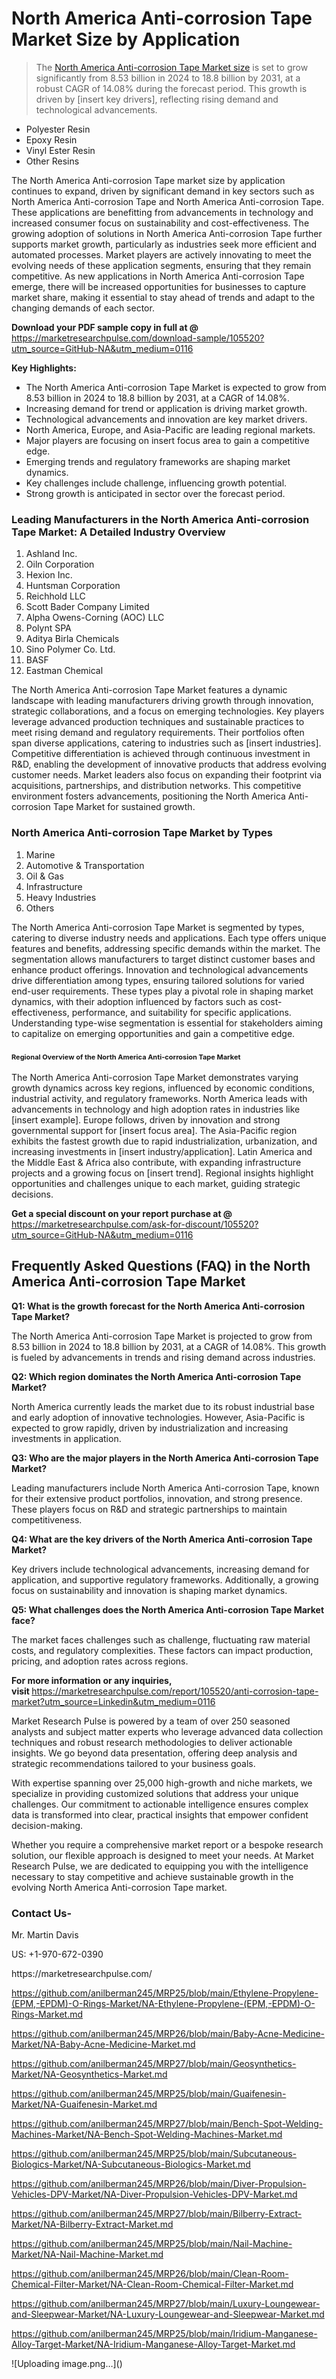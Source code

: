 <h1>North America Anti-corrosion Tape Market&nbsp;Size by Application</h1><blockquote><p>The <a href="https://marketresearchpulse.com/download-sample/105520?utm_source=GitHub-NA&amp;utm_medium=0116">North America Anti-corrosion Tape Market size</a> is set to grow significantly from 8.53 billion in 2024 to 18.8 billion by 2031, at a robust CAGR of 14.08% during the forecast period. This growth is driven by [insert key drivers], reflecting rising demand and technological advancements.</p></blockquote><ul><li>Polyester Resin<li> Epoxy Resin<li> Vinyl Ester Resin<li> Other Resins</li></ul><p>The North America Anti-corrosion Tape market size by application continues to expand, driven by significant demand in key sectors such as North America Anti-corrosion Tape and North America Anti-corrosion Tape. These applications are benefitting from advancements in technology and increased consumer focus on sustainability and cost-effectiveness. The growing adoption of solutions in North America Anti-corrosion Tape further supports market growth, particularly as industries seek more efficient and automated processes. Market players are actively innovating to meet the evolving needs of these application segments, ensuring that they remain competitive. As new applications in North America Anti-corrosion Tape emerge, there will be increased opportunities for businesses to capture market share, making it essential to stay ahead of trends and adapt to the changing demands of each sector.</p><p><strong>Download your PDF sample copy in full at @ </strong><a href="https://marketresearchpulse.com/download-sample/105520?utm_source=GitHub-NA&amp;utm_medium=0116">https://marketresearchpulse.com/download-sample/105520?utm_source=GitHub-NA&amp;utm_medium=0116</a></p><p><strong>Key Highlights: </strong></p><ul><li>The North America Anti-corrosion Tape Market is expected to grow from 8.53 billion in 2024 to 18.8 billion by 2031, at a CAGR of 14.08%.</li><li>Increasing demand for trend or application is driving market growth.</li><li>Technological advancements and innovation are key market drivers.</li><li>North America, Europe, and Asia-Pacific are leading regional markets.</li><li>Major players are focusing on insert focus area to gain a competitive edge.</li><li>Emerging trends and regulatory frameworks are shaping market dynamics.</li><li>Key challenges include challenge, influencing growth potential.</li><li>Strong growth is anticipated in sector over the forecast period.</li></ul><h3>Leading Manufacturers in the North America Anti-corrosion Tape Market: A Detailed Industry Overview</h3><ol><li>Ashland Inc.</li><li>Oiln Corporation</li><li>Hexion Inc.</li><li>Huntsman Corporation</li><li>Reichhold LLC</li><li>Scott Bader Company Limited</li><li>Alpha Owens-Corning (AOC) LLC</li><li>Polynt SPA</li><li>Aditya Birla Chemicals</li><li>Sino Polymer Co. Ltd.</li><li>BASF</li><li>Eastman Chemical</li></ol><div class="flex max-w-full flex-col flex-grow"><div class="min-h-8 text-message flex w-full flex-col items-end gap-2 whitespace-normal break-words [.text-message+&amp;]:mt-5" dir="auto" data-message-author-role="assistant" data-message-id="fd8432e4-4910-450d-b182-61b7bfb0a01f" data-message-model-slug="gpt-4o"><div class="flex w-full flex-col gap-1 empty:hidden first:pt-[3px]"><div class="markdown prose w-full break-words dark:prose-invert light"><p>The North America Anti-corrosion Tape Market features a dynamic landscape with leading manufacturers driving growth through innovation, strategic collaborations, and a focus on emerging technologies. Key players leverage advanced production techniques and sustainable practices to meet rising demand and regulatory requirements. Their portfolios often span diverse applications, catering to industries such as [insert industries]. Competitive differentiation is achieved through continuous investment in R&amp;D, enabling the development of innovative products that address evolving customer needs. Market leaders also focus on expanding their footprint via acquisitions, partnerships, and distribution networks. This competitive environment fosters advancements, positioning the North America Anti-corrosion Tape Market for sustained growth.</p></div></div></div></div><h3>North America Anti-corrosion Tape Market by Types</h3><ol><li>Marine<li> Automotive & Transportation<li> Oil & Gas<li> Infrastructure<li> Heavy Industries<li> Others</li></ol><div class="flex max-w-full flex-col flex-grow"><div class="min-h-8 text-message flex w-full flex-col items-end gap-2 whitespace-normal break-words [.text-message+&amp;]:mt-5" dir="auto" data-message-author-role="assistant" data-message-id="084470be-0bb7-4664-bddf-5156b4f41249" data-message-model-slug="gpt-4o-mini"><div class="flex w-full flex-col gap-1 empty:hidden first:pt-[3px]"><div class="markdown prose w-full break-words dark:prose-invert light"><p>The North America Anti-corrosion Tape Market is segmented by types, catering to diverse industry needs and applications. Each type offers unique features and benefits, addressing specific demands within the market. The segmentation allows manufacturers to target distinct customer bases and enhance product offerings. Innovation and technological advancements drive differentiation among types, ensuring tailored solutions for varied end-user requirements. These types play a pivotal role in shaping market dynamics, with their adoption influenced by factors such as cost-effectiveness, performance, and suitability for specific applications. Understanding type-wise segmentation is essential for stakeholders aiming to capitalize on emerging opportunities and gain a competitive edge.</p></div></div></div></div><h3><span style="font-size: 11px;">Regional Overview of the North America Anti-corrosion Tape Market</span></h3><div class="flex max-w-full flex-col flex-grow"><div class="min-h-8 text-message flex w-full flex-col items-end gap-2 whitespace-normal break-words [.text-message+&amp;]:mt-5" dir="auto" data-message-author-role="assistant" data-message-id="e9038762-ce64-4e30-91c9-9bd413514231" data-message-model-slug="gpt-4o-mini"><div class="flex w-full flex-col gap-1 empty:hidden first:pt-[3px]"><div class="markdown prose w-full break-words dark:prose-invert light"><p>The North America Anti-corrosion Tape Market demonstrates varying growth dynamics across key regions, influenced by economic conditions, industrial activity, and regulatory frameworks. North America leads with advancements in technology and high adoption rates in industries like [insert example]. Europe follows, driven by innovation and strong governmental support for [insert focus area]. The Asia-Pacific region exhibits the fastest growth due to rapid industrialization, urbanization, and increasing investments in [insert industry/application]. Latin America and the Middle East &amp; Africa also contribute, with expanding infrastructure projects and a growing focus on [insert trend]. Regional insights highlight opportunities and challenges unique to each market, guiding strategic decisions.</p></div></div></div></div><p><strong>Get a special discount on your report purchase at @ </strong><a href="https://marketresearchpulse.com/ask-for-discount/105520?utm_source=GitHub-NA&amp;utm_medium=0116">https://marketresearchpulse.com/ask-for-discount/105520?utm_source=GitHub-NA&amp;utm_medium=0116</a></p><h2>Frequently Asked Questions (FAQ) in the North America Anti-corrosion Tape Market</h2><p><strong>Q1: What is the growth forecast for the North America Anti-corrosion Tape Market?</strong></p><p>The North America Anti-corrosion Tape Market is projected to grow from 8.53 billion in 2024 to 18.8 billion by 2031, at a CAGR of 14.08%. This growth is fueled by advancements in trends and rising demand across industries.</p><p><strong>Q2: Which region dominates the North America Anti-corrosion Tape Market?</strong></p><p>North America currently leads the market due to its robust industrial base and early adoption of innovative technologies. However, Asia-Pacific is expected to grow rapidly, driven by industrialization and increasing investments in application.</p><p><strong>Q3: Who are the major players in the North America Anti-corrosion Tape Market?</strong></p><p>Leading manufacturers include North America Anti-corrosion Tape, known for their extensive product portfolios, innovation, and strong presence. These players focus on R&amp;D and strategic partnerships to maintain competitiveness.</p><p><strong>Q4: What are the key drivers of the North America Anti-corrosion Tape Market?</strong></p><p>Key drivers include technological advancements, increasing demand for application, and supportive regulatory frameworks. Additionally, a growing focus on sustainability and innovation is shaping market dynamics.</p><p><strong>Q5: What challenges does the North America Anti-corrosion Tape Market face?</strong></p><p>The market faces challenges such as challenge, fluctuating raw material costs, and regulatory complexities. These factors can impact production, pricing, and adoption rates across regions.</p><p><strong>For more information or any inquiries, visit&nbsp;</strong><a href="https://marketresearchpulse.com/report/105520/anti-corrosion-tape-market?utm_source=Linkedin&utm_medium=0116">https://marketresearchpulse.com/report/105520/anti-corrosion-tape-market?utm_source=Linkedin&utm_medium=0116</a></p><p>Market Research Pulse is powered by a team of over 250 seasoned analysts and subject matter experts who leverage advanced data collection techniques and robust research methodologies to deliver actionable insights. We go beyond data presentation, offering deep analysis and strategic recommendations tailored to your business goals.</p><p>With expertise spanning over 25,000 high-growth and niche markets, we specialize in providing customized solutions that address your unique challenges. Our commitment to actionable intelligence ensures complex data is transformed into clear, practical insights that empower confident decision-making.</p><p>Whether you require a comprehensive market report or a bespoke research solution, our flexible approach is designed to meet your needs. At Market Research Pulse, we are dedicated to equipping you with the intelligence necessary to stay competitive and achieve sustainable growth in the evolving North America Anti-corrosion Tape market.</p><h3><strong>Contact Us-</strong></h3><p>Mr. Martin Davis</p><p>US: +1-970-672-0390</p><p>https://marketresearchpulse.com/</p><p><a href="https://github.com/anilberman245/MRP25/blob/main/Ethylene-Propylene-(EPM,-EPDM)-O-Rings-Market/NA-Ethylene-Propylene-(EPM,-EPDM)-O-Rings-Market.md">https://github.com/anilberman245/MRP25/blob/main/Ethylene-Propylene-(EPM,-EPDM)-O-Rings-Market/NA-Ethylene-Propylene-(EPM,-EPDM)-O-Rings-Market.md</a></p><p><a href="https://github.com/anilberman245/MRP26/blob/main/Baby-Acne-Medicine-Market/NA-Baby-Acne-Medicine-Market.md">https://github.com/anilberman245/MRP26/blob/main/Baby-Acne-Medicine-Market/NA-Baby-Acne-Medicine-Market.md</a></p><p><a href="https://github.com/anilberman245/MRP27/blob/main/Geosynthetics-Market/NA-Geosynthetics-Market.md">https://github.com/anilberman245/MRP27/blob/main/Geosynthetics-Market/NA-Geosynthetics-Market.md</a></p><p><a href="https://github.com/anilberman245/MRP25/blob/main/Guaifenesin-Market/NA-Guaifenesin-Market.md">https://github.com/anilberman245/MRP25/blob/main/Guaifenesin-Market/NA-Guaifenesin-Market.md</a></p><p><a href="https://github.com/anilberman245/MRP27/blob/main/Bench-Spot-Welding-Machines-Market/NA-Bench-Spot-Welding-Machines-Market.md">https://github.com/anilberman245/MRP27/blob/main/Bench-Spot-Welding-Machines-Market/NA-Bench-Spot-Welding-Machines-Market.md</a></p><p><a href="https://github.com/anilberman245/MRP25/blob/main/Subcutaneous-Biologics-Market/NA-Subcutaneous-Biologics-Market.md">https://github.com/anilberman245/MRP25/blob/main/Subcutaneous-Biologics-Market/NA-Subcutaneous-Biologics-Market.md</a></p><p><a href="https://github.com/anilberman245/MRP26/blob/main/Diver-Propulsion-Vehicles-DPV-Market/NA-Diver-Propulsion-Vehicles-DPV-Market.md">https://github.com/anilberman245/MRP26/blob/main/Diver-Propulsion-Vehicles-DPV-Market/NA-Diver-Propulsion-Vehicles-DPV-Market.md</a></p><p><a href="https://github.com/anilberman245/MRP27/blob/main/Bilberry-Extract-Market/NA-Bilberry-Extract-Market.md">https://github.com/anilberman245/MRP27/blob/main/Bilberry-Extract-Market/NA-Bilberry-Extract-Market.md</a></p><p><a href="https://github.com/anilberman245/MRP25/blob/main/Nail-Machine-Market/NA-Nail-Machine-Market.md">https://github.com/anilberman245/MRP25/blob/main/Nail-Machine-Market/NA-Nail-Machine-Market.md</a></p><p><a href="https://github.com/anilberman245/MRP26/blob/main/Clean-Room-Chemical-Filter-Market/NA-Clean-Room-Chemical-Filter-Market.md">https://github.com/anilberman245/MRP26/blob/main/Clean-Room-Chemical-Filter-Market/NA-Clean-Room-Chemical-Filter-Market.md</a></p><p><a href="https://github.com/anilberman245/MRP27/blob/main/Luxury-Loungewear-and-Sleepwear-Market/NA-Luxury-Loungewear-and-Sleepwear-Market.md">https://github.com/anilberman245/MRP27/blob/main/Luxury-Loungewear-and-Sleepwear-Market/NA-Luxury-Loungewear-and-Sleepwear-Market.md</a></p><p><a href="https://github.com/anilberman245/MRP25/blob/main/Iridium-Manganese-Alloy-Target-Market/NA-Iridium-Manganese-Alloy-Target-Market.md">https://github.com/anilberman245/MRP25/blob/main/Iridium-Manganese-Alloy-Target-Market/NA-Iridium-Manganese-Alloy-Target-Market.md</a></p>
![Uploading image.png…]()
